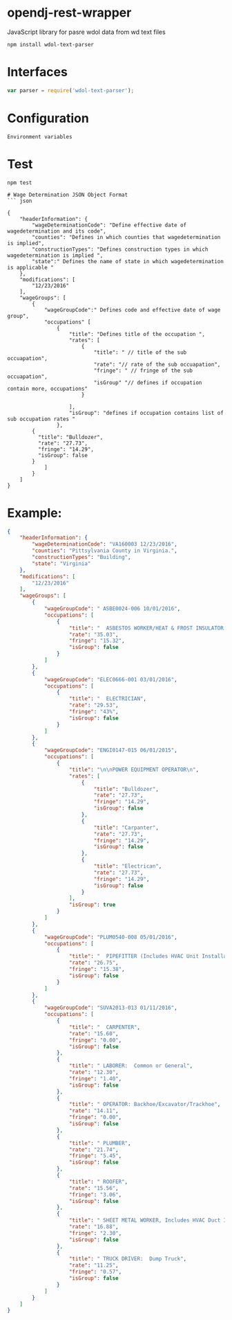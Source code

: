 # opendj-rest-wrapper
JavaScript library for pasre wdol data from wd text files

    npm install wdol-text-parser

# Interfaces
```javascript
var parser = require('wdol-text-parser');

```

# Configuration
```
Environment variables

```

# Test

    npm test
```
# Wage Determination JSON Object Format
``` json

{
	"headerInformation": {
		"wageDeterminationCode": "Define effective date of wagedetermination and its code",
		"counties": "Defines in which counties that wagedetermination is implied",
		"constructionTypes": "Defines construction types in which wagedetermination is implied ",
		"state":" Defines the name of state in which wagedetermination is applicable "
	},
	"modifications": [
		"12/23/2016"
	],
	"wageGroups": [
		{
			"wageGroupCode":" Defines code and effective date of wage group",
			"occupations" [
				{
					"title": "Defines title of the occupation ",
					"rates": [
						{
							"title": " // title of the sub occuapation",
							"rate": "// rate of the sub occuapation",
							"fringe": " // fringe of the sub occuapation",
							"isGroup" "// defines if occupation contain more, occupations"
						}

					],
					"isGroup": "defines if occupation contains list of sub occupation rates "
				},
        {
          "title": "Bulldozer",
          "rate": "27.73",
          "fringe": "14.29",
          "isGroup": false
        }
			]
		}
	]
}
```
# Example:  
``` json
{
	"headerInformation": {
		"wageDeterminationCode": "VA160003 12/23/2016",
		"counties": "Pittsylvania County in Virginia.",
		"constructionTypes": "Building",
		"state": "Virginia"
	},
	"modifications": [
		"12/23/2016"
	],
	"wageGroups": [
		{
			"wageGroupCode": " ASBE0024-006 10/01/2016",
			"occupations": [
				{
					"title": "  ASBESTOS WORKER/HEAT & FROST INSULATOR - MECHANICAL (Duct, Pipe & Mechanical System Insulation)",
					"rate": "35.03",
					"fringe": "15.32",
					"isGroup": false
				}
			]
		},
		{
			"wageGroupCode": "ELEC0666-001 03/01/2016",
			"occupations": [
				{
					"title": "  ELECTRICIAN",
					"rate": "29.53",
					"fringe": "43%",
					"isGroup": false
				}
			]
		},
		{
			"wageGroupCode": "ENGI0147-015 06/01/2015",
			"occupations": [
				{
					"title": "\n\nPOWER EQUIPMENT OPERATOR\n",
					"rates": [
						{
							"title": "Bulldozer",
							"rate": "27.73",
							"fringe": "14.29",
							"isGroup": false
						},
						{
							"title": "Carpanter",
							"rate": "27.73",
							"fringe": "14.29",
							"isGroup": false
						},
						{
							"title": "Electrican",
							"rate": "27.73",
							"fringe": "14.29",
							"isGroup": false
						}
					],
					"isGroup": true
				}
			]
		},
		{
			"wageGroupCode": "PLUM0540-008 05/01/2016",
			"occupations": [
				{
					"title": "  PIPEFITTER (Includes HVAC Unit Installation)",
					"rate": "26.75",
					"fringe": "15.38",
					"isGroup": false
				}
			]
		},
		{
			"wageGroupCode": "SUVA2013-013 01/11/2016",
			"occupations": [
				{
					"title": "  CARPENTER",
					"rate": "15.60",
					"fringe": "0.00",
					"isGroup": false
				},
				{
					"title": " LABORER:  Common or General",
					"rate": "12.30",
					"fringe": "1.40",
					"isGroup": false
				},
				{
					"title": " OPERATOR: Backhoe/Excavator/Trackhoe",
					"rate": "14.11",
					"fringe": "0.00",
					"isGroup": false
				},
				{
					"title": " PLUMBER",
					"rate": "21.74",
					"fringe": "5.45",
					"isGroup": false
				},
				{
					"title": " ROOFER",
					"rate": "15.56",
					"fringe": "3.06",
					"isGroup": false
				},
				{
					"title": " SHEET METAL WORKER, Includes HVAC Duct Installation",
					"rate": "16.88",
					"fringe": "2.30",
					"isGroup": false
				},
				{
					"title": " TRUCK DRIVER:  Dump Truck",
					"rate": "11.25",
					"fringe": "0.57",
					"isGroup": false
				}
			]
		}
	]
}

```

